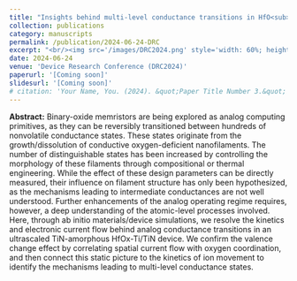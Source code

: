 ```yaml
---
title: "Insights behind multi-level conductance transitions in HfO<sub>x</sub> memristors"
collection: publications
category: manuscripts
permalink: /publication/2024-06-24-DRC
excerpt: "<br/><img src='/images/DRC2024.png' style='width: 60%; height: auto;'>>"
date: 2024-06-24
venue: 'Device Research Conference (DRC2024)'
paperurl: '[Coming soon]'
slidesurl: '[Coming soon]'
# citation: 'Your Name, You. (2024). &quot;Paper Title Number 3.&quot; <i>GitHub Journal of Bugs</i>. 1(3).'
---
```


**Abstract:** Binary-oxide memristors are being explored as analog computing primitives, as they can be reversibly transitioned between hundreds of nonvolatile conductance states. These states originate from the growth/dissolution of conductive oxygen-deficient nanofilaments. The number of distinguishable states has been increased by controlling the morphology of these filaments through compositional or thermal engineering. While the effect of these design parameters can be directly measured, their influence on filament structure has only been hypothesized, as the mechanisms leading to intermediate conductances are not well understood. Further enhancements of the analog operating regime requires, however, a deep understanding of the atomic-level processes involved. Here, through ab initio materials/device simulations, we resolve the kinetics and electronic current flow behind analog conductance transitions in an ultrascaled TiN-amorphous HfOx-Ti/TiN device. We confirm the valence change effect by correlating spatial current flow with oxygen coordination, and then connect this static picture to the kinetics of ion movement to identify the mechanisms leading to multi-level conductance states. 


<!-- ![Coverage](https://manasakani.github.io/images/sccrossbar.png) -->
